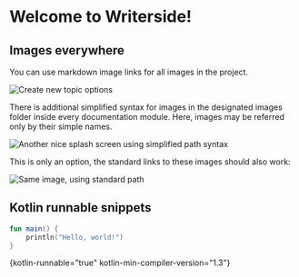 # Welcome to Writerside!

## Images everywhere
You can use markdown image links for all images in the project.  

![Create new topic options](external-images/super-splash.png)

There is additional simplified syntax for images in the designated images 
folder inside every documentation module.
Here, images may be referred only by their simple names.   

<img src="splash-2.png" alt="Another nice splash screen using simplified path syntax"/> 

This is only an option, the standard links to these images should also work:

<img src="Writerside/images/splash-2.png" alt="Same image, using standard path"/>

## Kotlin runnable snippets 

```kotlin
fun main() {
    println("Hello, world!")
}
```
{kotlin-runnable="true" kotlin-min-compiler-version="1.3"}
